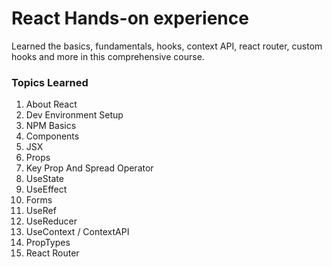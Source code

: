 # React Hands-on experience

<p>Learned the basics, fundamentals, hooks, context API, react router, custom hooks and more in this comprehensive course.

<h3>Topics Learned</h3>

<ol>
<li>About React</li>
<li>Dev Environment Setup</li>
<li>NPM Basics</li>
<li>Components</li>
<li>JSX</li>
<li>Props</li>
<li>Key Prop And Spread Operator</li>
<li>UseState</li>
<li>UseEffect</li>
<li>Forms</li>
<li>UseRef</li>
<li>UseReducer</li>
<li>UseContext / ContextAPI</li>
<li>PropTypes</li>
<li>React Router</li>
</ol>
